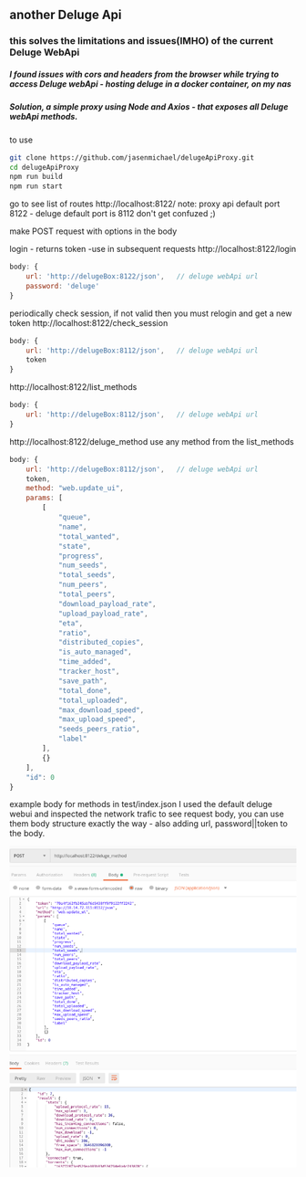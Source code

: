 ## another Deluge Api

### this solves the limitations and issues(IMHO) of the current Deluge WebApi

##### I found issues with cors and headers from the browser while trying to access Deluge webApi - hosting deluge in a docker container, on my nas

##### Solution, a simple proxy using Node and Axios - that exposes all Deluge webApi methods.

to use 
```bash
git clone https://github.com/jasenmichael/delugeApiProxy.git
cd delugeApiProxy
npm run build
npm run start
```
go to see list of routes
http://localhost:8122/   note: proxy api default port 8122 - deluge default port is 8112 
don't get confuzed ;)

make POST request with options in the body

login - returns token -use in subsequent requests
http://localhost:8122/login
```js
body: {
    url: 'http://delugeBox:8122/json',   // deluge webApi url
    password: 'deluge'
}
```

periodically check session, if not valid then you must relogin and get a new token
http://localhost:8122/check_session
```js
body: {
    url: 'http://delugeBox:8112/json',   // deluge webApi url
    token
}
```


http://localhost:8122/list_methods
```js
body: {
    url: 'http://delugeBox:8112/json',   // deluge webApi url
}
```

http://localhost:8122/deluge_method
use any method from the list_methods
```js
body: {   
    url: 'http://delugeBox:8112/json',   // deluge webApi url
    token,
    method: "web.update_ui",
    params: [
        [
            "queue",
            "name",
            "total_wanted",
            "state",
            "progress",
            "num_seeds",
            "total_seeds",
            "num_peers",
            "total_peers",
            "download_payload_rate",
            "upload_payload_rate",
            "eta",
            "ratio",
            "distributed_copies",
            "is_auto_managed",
            "time_added",
            "tracker_host",
            "save_path",
            "total_done",
            "total_uploaded",
            "max_download_speed",
            "max_upload_speed",
            "seeds_peers_ratio",
            "label"
        ],
        {}
    ],
    "id": 0
}

```

example body for methods in test/index.json
I used the default deluge webui and inspected the network trafic to see request body, you can use them body structure exactly the way - also adding url, password||token to the body.

![postman screenshot](./screenshot.png)

